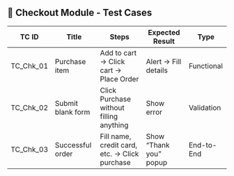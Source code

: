 ## 🧾 Checkout Module - Test Cases

| TC ID       | Title             | Steps                                         | Expected Result        | Type         |
| ----------- | ----------------- | --------------------------------------------- | ---------------------- | ------------ |
| TC_Chk_01   | Purchase item     | Add to cart → Click cart → Place Order        | Alert → Fill details   | Functional   |
| TC_Chk_02   | Submit blank form | Click Purchase without filling anything       | Show error             | Validation   |
| TC_Chk_03   | Successful order  | Fill name, credit card, etc. → Click purchase | Show “Thank you” popup | End-to-End   |
